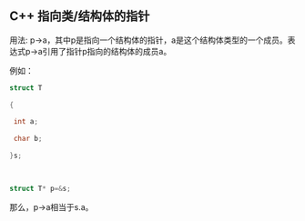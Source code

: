 ## C++ 指向类/结构体的指针
用法:
p->a，其中p是指向一个结构体的指针，a是这个结构体类型的一个成员。表达式p->a引用了指针p指向的结构体的成员a。 
   
例如： 
```cpp  
struct T 
   
{ 
   
 int a; 
   
 char b; 
   
}s; 
   

   
struct T* p=&s; 
```  
那么，p->a相当于s.a。